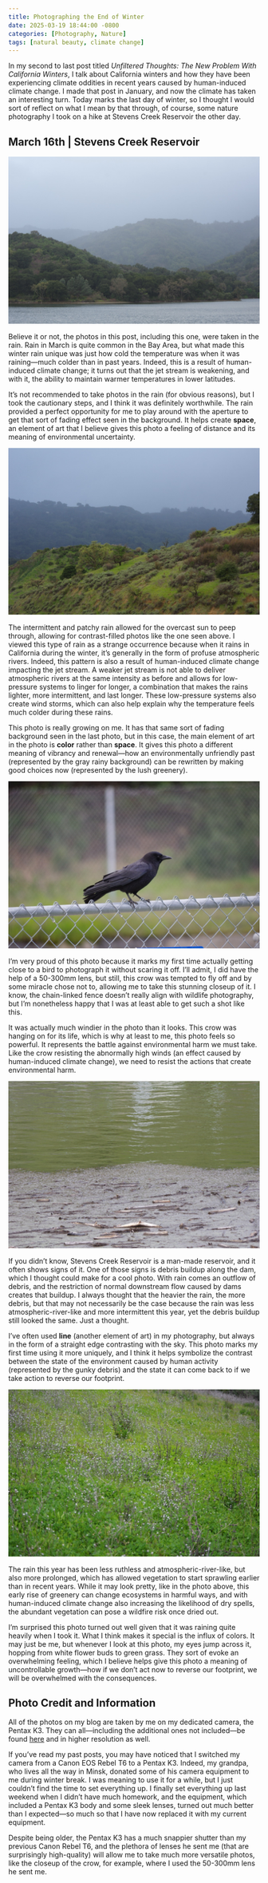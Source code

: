 ```yaml
---
title: Photographing the End of Winter
date: 2025-03-19 18:44:00 -0800
categories: [Photography, Nature]
tags: [natural beauty, climate change]
---
```


In my second to last post titled *Unfiltered Thoughts: The New Problem With California Winters*, I talk about California winters and how they have been experiencing climate oddities in recent years caused by human-induced climate change. I made that post in January, and now the climate has taken an interesting turn. Today marks the last day of winter, so I thought I would sort of reflect on what I mean by that through, of course, some nature photography I took on a hike at Stevens Creek Reservoir the other day.  

## March 16th | Stevens Creek Reservoir  

![A Rainy Landscape](../images/2025-03-19/IMGP1508%20Large.jpeg)  

Believe it or not, the photos in this post, including this one, were taken in the rain. Rain in March is quite common in the Bay Area, but what made this winter rain unique was just how cold the temperature was when it was raining—much colder than in past years. Indeed, this is a result of human-induced climate change; it turns out that the jet stream is weakening, and with it, the ability to maintain warmer temperatures in lower latitudes.  

It’s not recommended to take photos in the rain (for obvious reasons), but I took the cautionary steps, and I think it was definitely worthwhile. The rain provided a perfect opportunity for me to play around with the aperture to get that sort of fading effect seen in the background. It helps create **space**, an element of art that I believe gives this photo a feeling of distance and its meaning of environmental uncertainty.  

![Intermittent Rain on Landscape](../images/2025-03-19/IMGP1541%20Large.jpeg)  

The intermittent and patchy rain allowed for the overcast sun to peep through, allowing for contrast-filled photos like the one seen above. I viewed this type of rain as a strange occurrence because when it rains in California during the winter, it’s generally in the form of profuse atmospheric rivers. Indeed, this pattern is also a result of human-induced climate change impacting the jet stream. A weaker jet stream is not able to deliver atmospheric rivers at the same intensity as before and allows for low-pressure systems to linger for longer, a combination that makes the rains lighter, more intermittent, and last longer. These low-pressure systems also create wind storms, which can also help explain why the temperature feels much colder during these rains.  

This photo is really growing on me. It has that same sort of fading background seen in the last photo, but in this case, the main element of art in the photo is **color** rather than **space**. It gives this photo a different meaning of vibrancy and renewal—how an environmentally unfriendly past (represented by the gray rainy background) can be rewritten by making good choices now (represented by the lush greenery).  

![A Closeup of a Crow](../images/2025-03-19/IMGP1521%20Large.jpeg)  

I’m very proud of this photo because it marks my first time actually getting close to a bird to photograph it without scaring it off. I’ll admit, I did have the help of a 50-300mm lens, but still, this crow was tempted to fly off and by some miracle chose not to, allowing me to take this stunning closeup of it. I know, the chain-linked fence doesn’t really align with wildlife photography, but I’m nonetheless happy that I was at least able to get such a shot like this.  

It was actually much windier in the photo than it looks. This crow was hanging on for its life, which is why at least to me, this photo feels so powerful. It represents the battle against environmental harm we must take. Like the crow resisting the abnormally high winds (an effect caused by human-induced climate change), we need to resist the actions that create environmental harm.  

![Debris Buildup on Reservoir Dam](../images/2025-03-19/IMGP1511%20Large.jpeg)  

If you didn’t know, Stevens Creek Reservoir is a man-made reservoir, and it often shows signs of it. One of those signs is debris buildup along the dam, which I thought could make for a cool photo. With rain comes an outflow of debris, and the restriction of normal downstream flow caused by dams creates that buildup. I always thought that the heavier the rain, the more debris, but that may not necessarily be the case because the rain was less atmospheric-river-like and more intermittent this year, yet the debris buildup still looked the same. Just a thought.  

I’ve often used **line** (another element of art) in my photography, but always in the form of a straight edge contrasting with the sky. This photo marks my first time using it more uniquely, and I think it helps symbolize the contrast between the state of the environment caused by human activity (represented by the gunky debris) and the state it can come back to if we take action to reverse our footprint.  

![Abundant Vegetation](../images/2025-03-19/IMGP1524%20Large.jpeg)

The rain this year has been less ruthless and atmospheric-river-like, but also more prolonged, which has allowed vegetation to start sprawling earlier than in recent years. While it may look pretty, like in the photo above, this early rise of greenery can change ecosystems in harmful ways, and with human-induced climate change also increasing the likelihood of dry spells, the abundant vegetation can pose a wildfire risk once dried out.

I’m surprised this photo turned out well given that it was raining quite heavily when I took it. What I think makes it special is the influx of colors. It may just be me, but whenever I look at this photo, my eyes jump across it, hopping from white flower buds to green grass. They sort of evoke an overwhelming feeling, which I believe helps give this photo a meaning of uncontrollable growth—how if we don’t act now to reverse our footprint, we will be overwhelmed with the consequences.

## Photo Credit and Information  

All of the photos on my blog are taken by me on my dedicated camera, the Pentax K3. They can all—including the additional ones not included—be found [here](https://drive.google.com/drive/folders/1wrpC5GEXPhW3HTZ3zCPfQwamb6Pj36_n?usp=drive_link) and in higher resolution as well.  

If you’ve read my past posts, you may have noticed that I switched my camera from a Canon EOS Rebel T6 to a Pentax K3. Indeed, my grandpa, who lives all the way in Minsk, donated some of his camera equipment to me during winter break. I was meaning to use it for a while, but I just couldn’t find the time to set everything up. I finally set everything up last weekend when I didn’t have much homework, and the equipment, which included a Pentax K3 body and some sleek lenses, turned out much better than I expected—so much so that I have now replaced it with my current equipment.  

Despite being older, the Pentax K3 has a much snappier shutter than my previous Canon Rebel T6, and the plethora of lenses he sent me (that are surprisingly high-quality) will allow me to take much more versatile photos, like the closeup of the crow, for example, where I used the 50-300mm lens he sent me.
